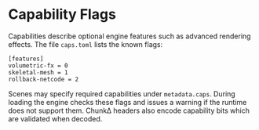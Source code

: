 # Capability Flags

Capabilities describe optional engine features such as advanced rendering effects. The file `caps.toml` lists the known flags:

```
[features]
volumetric-fx = 0
skeletal-mesh = 1
rollback-netcode = 2
```

Scenes may specify required capabilities under `metadata.caps`. During loading the engine checks these flags and issues a warning if the runtime does not support them. ChunkΔ headers also encode capability bits which are validated when decoded.

